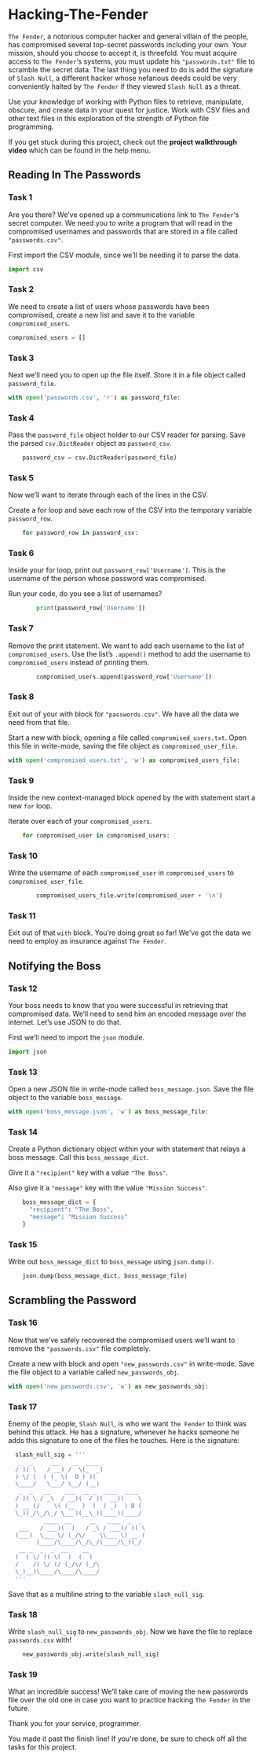 # Hacking-The-Fender
`The Fender`, a notorious computer hacker and general villain of the people, has compromised several top-secret passwords including your own. Your mission, should you choose to accept it, is threefold. You must acquire access to `The Fender`‘s systems, you must update his `"passwords.txt"` file to scramble the secret data. The last thing you need to do is add the signature of `Slash Null`, a different hacker whose nefarious deeds could be very conveniently halted by `The Fender` if they viewed `Slash Null` as a threat.

Use your knowledge of working with Python files to retrieve, manipulate, obscure, and create data in your quest for justice. Work with CSV files and other text files in this exploration of the strength of Python file programming.

If you get stuck during this project, check out the **project walkthrough video** which can be found in the help menu.

## Reading In The Passwords
### Task 1
Are you there? We’ve opened up a communications link to `The Fender`‘s secret computer. We need you to write a program that will read in the compromised usernames and passwords that are stored in a file called `"passwords.csv"`.

First import the CSV module, since we’ll be needing it to parse the data.
```python
import csv
```

### Task 2
We need to create a list of users whose passwords have been compromised, create a new list and save it to the variable `compromised_users`.
```python
compromised_users = []
```

### Task 3
Next we’ll need you to open up the file itself. Store it in a file object called `password_file`.
```python
with open('passwords.csv', 'r') as password_file:
```

### Task 4
Pass the `password_file` object holder to our CSV reader for parsing. Save the parsed `csv.DictReader` object as `password_csv`.
```python
    password_csv = csv.DictReader(password_file)
```

### Task 5
Now we’ll want to iterate through each of the lines in the CSV.

Create a for loop and save each row of the CSV into the temporary variable `password_row`.
```python
    for password_row in password_csv:
```

### Task 6
Inside your for loop, print out `password_row['Username']`. This is the username of the person whose password was compromised.

Run your code, do you see a list of usernames?
```python
        print(password_row['Username'])
```

### Task 7
Remove the print statement. We want to add each username to the list of  `compromised_users`. Use the list’s  `.append()` method to add the username to `compromised_users` instead of printing them.
```python
        compromised_users.append(password_row['Username'])
```

### Task 8
Exit out of your with block for `"passwords.csv"`. We have all the data we need from that file.

Start a new with block, opening a file called `compromised_users.txt`. Open this file in write-mode, saving the file object as `compromised_user_file.`
```python
with open('compromised_users.txt', 'w') as compromised_users_file:
```

### Task 9
Inside the new context-managed block opened by the with statement start a new `for` loop.

Iterate over each of your `compromised_users`.
```python
    for compromised_user in compromised_users:
```

### Task 10
Write the username of each `compromised_user` in `compromised_users` to `compromised_user_file`.
```python
        compromised_users_file.write(compromised_user + '\n')
```

### Task 11
Exit out of that `with` block. You’re doing great so far! We’ve got the data we need to employ as insurance against `The Fender`.

## Notifying the Boss
### Task 12
Your boss needs to know that you were successful in retrieving that compromised data. We’ll need to send him an encoded message over the internet. Let’s use JSON to do that.

First we’ll need to import the `json` module.
```python
import json
```

### Task 13
Open a new JSON file in write-mode called `boss_message.json`. Save the file object to the variable `boss_message`.
```python
with open('boss_message.json', 'w') as boss_message_file:
```

### Task 14
Create a Python dictionary object within your with statement that relays a boss message. Call this `boss_message_dict`.

Give it a `"recipient"` key with a value `"The Boss"`.

Also give it a `"message"` key with the value `"Mission Success"`.
```python
    boss_message_dict = {
      "recipient": "The Boss",
      "message": "Mission Success"
    }
```

### Task 15
Write out `boss_message_dict` to `boss_message` using `json.dump()`.
```python
    json.dump(boss_message_dict, boss_message_file)
```

## Scrambling the Password
### Task 16
Now that we’ve safely recovered the compromised users we’ll want to remove the `"passwords.csv"` file completely.

Create a new with block and open `"new_passwords.csv"` in write-mode. Save the file object to a variable called `new_passwords_obj`.
```python
with open('new_passwords.csv', 'w') as new_passwords_obj:
```

### Task 17
Enemy of the people, `Slash Null`, is who we want `The Fender` to think was behind this attack. He has a signature, whenever he hacks someone he adds this signature to one of the files he touches. Here is the signature:
```python
  slash_null_sig = '''
   _  _     ___   __  ____             
  / )( \   / __) /  \(_  _)            
  ) \/ (  ( (_ \(  O ) )(              
  \____/   \___/ \__/ (__)             
   _  _   __    ___  __ _  ____  ____  
  / )( \ / _\  / __)(  / )(  __)(    \ 
  ) __ (/    \( (__  )  (  ) _)  ) D ( 
  \_)(_/\_/\_/ \___)(__\_)(____)(____/ 
          ____  __     __   ____  _  _ 
   ___   / ___)(  )   / _\ / ___)/ )( \
  (___)  \___ \/ (_/\/    \\___ \) __ (
        (____/\____/\_/\_/(____/\_)(_/
   __ _  _  _  __    __                
  (  ( \/ )( \(  )  (  )               
  /    /) \/ (/ (_/\/ (_/\             
  \_)__)\____/\____/\____/ 
  '''
```

Save that as a multiline string to the variable `slash_null_sig`.

### Task 18
Write `slash_null_sig` to `new_passwords_obj`. Now we have the file to replace `passwords.csv` with!
```python
    new_passwords_obj.write(slash_null_sig)
```

### Task 19
What an incredible success! We’ll take care of moving the new passwords file over the old one in case you want to practice hacking `The Fender` in the future.

Thank you for your service, programmer.  

You made it past the finish line! If you're done, be sure to check off all the tasks for this project.
